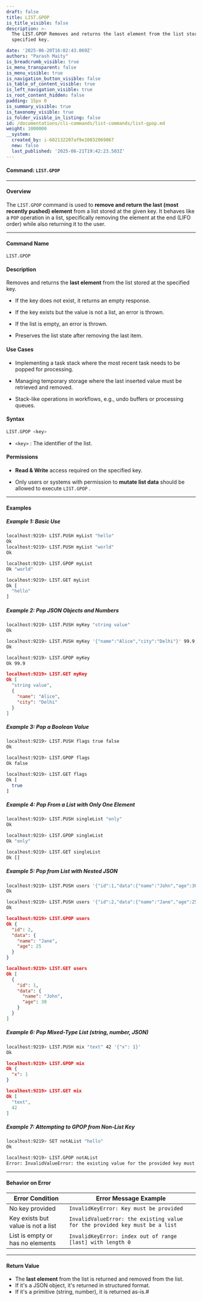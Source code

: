 ```yaml
---
draft: false
title: LIST.GPOP
is_title_visible: false
description: >-
  The LIST.GPOP Removes and returns the last element from the list stored at the
  specified key.

date: '2025-06-20T16:02:43.069Z'
authors: "Parash Maity"
is_breadcrumb_visible: true
is_menu_transparent: false
is_menu_visible: true
is_navigation_button_visible: false
is_table_of_content_visible: true
is_left_navigation_visible: true
is_root_content_hidden: false
padding: 15px 0
is_summary_visible: true
is_taxonomy_visible: true
is_folder_visible_in_listing: false
id: /documentations/cli-commands/list-commands/list-gpop.md
weight: 1000000
__system:
  created_by: i-602132207af9e10032069067
  new: false
  last_published: '2025-06-21T19:42:23.503Z'
---
```

#### Command: `LIST.GPOP` 

***

#### Overview

The `LIST.GPOP` command is used to **remove and return the last (most recently pushed) element** from a list stored at the given key. It behaves like a `POP` operation in a list, specifically removing the element at the end (LIFO order) while also returning it to the user.

***

#### Command Name

 `LIST.GPOP` 

#### Description

Removes and returns the **last element** from the list stored at the specified key.

* If the key does not exist, it returns an empty response.

* If the key exists but the value is not a list, an error is thrown.

* If the list is empty, an error is thrown.

* Preserves the list state after removing the last item.

#### Use Cases

* Implementing a task stack where the most recent task needs to be popped for processing.

* Managing temporary storage where the last inserted value must be retrieved and removed.

* Stack-like operations in workflows, e.g., undo buffers or processing queues.

#### Syntax

```bash 
LIST.GPOP <key>
```

*  `<key>` : The identifier of the list.

#### Permissions

* **Read & Write** access required on the specified key.

* Only users or systems with permission to **mutate list data** should be allowed to execute `LIST.GPOP` .

***

#### Examples

##### Example 1: Basic Use

```bash 
localhost:9219> LIST.PUSH myList "hello"
Ok
localhost:9219> LIST.PUSH myList "world"
Ok
```

```bash 
localhost:9219> LIST.GPOP myList
Ok "world"
```

```bash 
localhost:9219> LIST.GET myList
Ok [
  "hello"
]
```

##### Example 2: Pop JSON Objects and Numbers

```bash 
localhost:9219> LIST.PUSH myKey "string value"
Ok

localhost:9219> LIST.PUSH myKey '{"name":"Alice","city":"Delhi"}' 99.9
Ok
```

```bash 
localhost:9219> LIST.GPOP myKey
Ok 99.9
```

```json 
localhost:9219> LIST.GET myKey
Ok [
  "string value",
  {
    "name": "Alice",
    "city": "Delhi"
  }
]
```

##### Example 3: Pop a Boolean Value

```bash 
localhost:9219> LIST.PUSH flags true false
Ok

localhost:9219> LIST.GPOP flags
Ok false

localhost:9219> LIST.GET flags
Ok [
  true
]
```

##### Example 4: Pop From a List with Only One Element

```bash 
localhost:9219> LIST.PUSH singleList "only"
Ok

localhost:9219> LIST.GPOP singleList
Ok "only"

localhost:9219> LIST.GET singleList
Ok []
```

##### Example 5: Pop from List with Nested JSON

```bash 
localhost:9219> LIST.PUSH users '{"id":1,"data":{"name":"John","age":30}}'
Ok

localhost:9219> LIST.PUSH users '{"id":2,"data":{"name":"Jane","age":25}}'
Ok
```

```json 
localhost:9219> LIST.GPOP users
Ok {
  "id": 2,
  "data": {
    "name": "Jane",
    "age": 25
  }
}

localhost:9219> LIST.GET users
Ok [
  {
    "id": 1,
    "data": {
      "name": "John",
      "age": 30
    }
  }
]
```

##### Example 6: Pop Mixed-Type List (string, number, JSON)

```bash 
localhost:9219> LIST.PUSH mix "text" 42 '{"x": 1}'
Ok
```

```json 
localhost:9219> LIST.GPOP mix
Ok {
  "x": 1
}

localhost:9219> LIST.GET mix
Ok [
  "text",
  42
]
```

##### Example 7: Attempting to GPOP from Non-List Key

```bash 
localhost:9219> SET notAList "hello"
Ok

localhost:9219> LIST.GPOP notAList
Error: InvalidValueError: the existing value for the provided key must be a list
```

***

#### Behavior on Error

| Error Condition                    | Error Message Example                                                                              |
| ---------------------------------- | -------------------------------------------------------------------------------------------------- |
| No key provided                    |  `InvalidKeyError: Key must be provided`                                                         |
| Key exists but value is not a list |  `InvalidValueError: the existing value for the provided key must be a list`                     |
| List is empty or has no elements   |  `InvalidKeyError: index out of range [last] with length 0`                                      |

***

#### Return Value

* The **last element** from the list is returned and removed from the list.
* If it's a JSON object, it's returned in structured format.
* If it's a primitive (string, number), it is returned as-is.#
   
